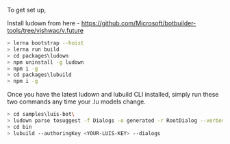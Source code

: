 ﻿To get set up, 

Install ludown from here - https://github.com/Microsoft/botbuilder-tools/tree/vishwac/v.future

```bash
> lerna bootstrap --hoist
> lerna run build
> cd packages\ludown
> npm uninstall -g ludown
> npm i -g
> cd packages\lubuild
> npm i -g
```

Once you have the latest ludown and lubuild CLI installed, simply run these two commands any time your .lu models change.

```bash
> cd samples\luis-bot\
> ludown parse tosuggest -f Dialogs -o generated -r RootDialog --verbose
> cd bin
> lubuild --authoringKey <YOUR-LUIS-KEY> --dialogs
```
